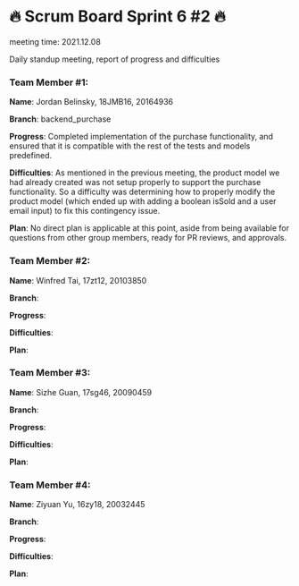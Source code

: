 # 🔥 Scrum Board Sprint 6 #2 🔥
meeting time: 2021.12.08

Daily standup meeting, report of progress and difficulties


### Team Member #1:

**Name**:
Jordan Belinsky, 18JMB16, 20164936

**Branch**:
backend_purchase

**Progress**:
Completed implementation of the purchase functionality, and ensured that it is compatible with the rest of the tests and models predefined.

**Difficulties**:
As mentioned in the previous meeting, the product model we had already created was not setup properly to support the purchase functionality. So a difficulty was determining how to properly modify the product model (which ended up with adding a boolean isSold and a user email input) to fix this contingency issue.

**Plan**:
No direct plan is applicable at this point, aside from being available for questions from other group members, ready for PR reviews, and approvals.


### Team Member #2:

**Name**:
Winfred Tai, 17zt12, 20103850

**Branch**:


**Progress**:


**Difficulties**:


**Plan**:



### Team Member #3:

**Name**:
Sizhe Guan, 17sg46, 20090459

**Branch**:


**Progress**:


**Difficulties**:


**Plan**:



### Team Member #4:

**Name**:
Ziyuan Yu, 16zy18, 20032445

**Branch**:


**Progress**:


**Difficulties**:


**Plan**:




